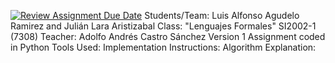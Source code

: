 [![Review Assignment Due Date](https://classroom.github.com/assets/deadline-readme-button-22041afd0340ce965d47ae6ef1cefeee28c7c493a6346c4f15d667ab976d596c.svg)](https://classroom.github.com/a/Uzapeobl)
Students/Team: Luis Alfonso Agudelo Ramirez and Julián Lara Aristizabal
Class: "Lenguajes Formales" SI2002-1 (7308)
Teacher: Adolfo Andrés Castro Sánchez
Version 1
Assignment coded in Python
Tools Used:
Implementation Instructions:
Algorithm Explanation:

